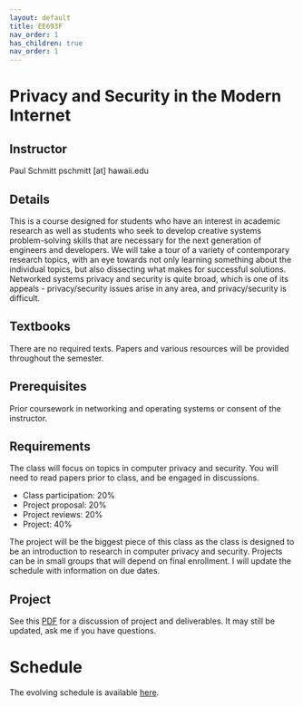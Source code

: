 ```yaml
---
layout: default
title: EE693F
nav_order: 1
has_children: true
nav_order: 1
---
```


# Privacy and Security in the Modern Internet

## Instructor
Paul Schmitt
pschmitt \[at\] hawaii.edu

## Details
This is a course designed for students who have an interest in academic
research as well as students who seek to develop creative systems
problem-solving skills that are necessary for the next generation of engineers
and developers. We will take a tour of a variety of contemporary research
topics, with an eye towards not only learning something about the individual
topics, but also dissecting what makes for successful solutions. Networked
systems privacy and security is quite broad, which is one of its appeals -
privacy/security issues arise in any area, and privacy/security is difficult. 

## Textbooks
There are no required texts. Papers and various resources will be provided
throughout the semester.

## Prerequisites 
Prior coursework in networking and operating systems or consent of the
instructor.

## Requirements

The class will focus on topics in computer privacy and security. You will need
to read papers prior to class, and be engaged in discussions. 

- Class participation: 20%
- Project proposal: 20%
- Project reviews: 20%
- Project: 40%

The project will be the biggest piece of this class as the class is designed to
be an introduction to research in computer privacy and security. Projects can
be in small groups that will depend on final enrollment. I will update the
schedule with information on due dates.

## Project

See this [PDF](project.pdf) for a discussion of project and deliverables. It may still be updated, ask me if you have questions.

# Schedule

The evolving schedule is available [here](schedule).